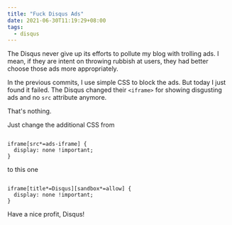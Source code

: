 ```yaml
---
title: "Fuck Disqus Ads"
date: 2021-06-30T11:19:29+08:00
tags:
  - disqus
---
```


The Disqus never give up its efforts to pollute my blog with trolling ads. I mean, if they are intent on throwing rubbish at users, they had better choose those ads more appropriately.

In the previous commits, I use simple CSS to block the ads. But today I just found it failed. The Disqus changed their `<iframe>` for showing disgusting ads and no `src` attribute anymore.

That's nothing.

Just change the additional CSS from

<pre><code class="language-css match-braces rainbow-braces">
iframe[src*=ads-iframe] {
  display: none !important;
}
</code></pre>

to this one

<pre><code class="language-css match-braces rainbow-braces">
iframe[title*=Disqus][sandbox*=allow] {
  display: none !important;
}
</code></pre>

Have a nice profit, Disqus!
